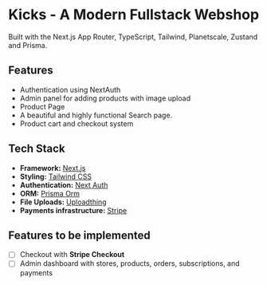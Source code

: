 # Kicks - A Modern Fullstack Webshop

Built with the Next.js App Router, TypeScript, Tailwind, Planetscale, Zustand and Prisma.

## Features

 - Authentication using NextAuth
 - Admin panel for adding products with image upload
 - Product Page
 - A beautiful and highly functional Search page.
 - Product cart and checkout system

## Tech Stack

- **Framework:** [Next.js](https://nextjs.org)
- **Styling:** [Tailwind CSS](https://tailwindcss.com)
- **Authentication:** [Next Auth](https://next-auth.js.org/)
- **ORM:** [Prisma Orm](https://www.prisma.io/)
- **File Uploads:** [Uploadthing](https://uploadthing.com)
- **Payments infrastructure:** [Stripe](https://stripe.com)

## Features to be implemented

- [ ] Checkout with **Stripe Checkout**
- [ ] Admin dashboard with stores, products, orders, subscriptions, and payments
